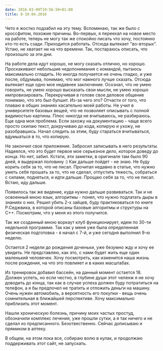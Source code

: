 ```yaml
---
date: 2016-03-09T19:56:50+01:00
title: 8-19.04.2016
---
```

Чето я жостко подзабил на эту тему. Вспоминаю, так же было с кроссфитом, похожие причины. Во-первых, я переехал на новое место на работе, теперь не могу так же спокойно писать что хочу, постоянно кто-то есть сзади. Приходится работать. Отсюда вытекает "во-вторых". Устаю, не хватает ни на что времени. Так, постараюсь описать, что произошло за эти дни. 

На работе дела идут хорошо, не могу сказать отлично, но хорошо. Проскакивают небольшие недопонимания с командой, пытаюсь максимально сгладить. Но иногда получается не очень гладко, и уже после, обдумыва, понимаю, что мог намного лучше сказать. Отсюда вытекает еще одно мое недавнее заключение. Осознал, что не умею говорить, не умею хорошо высказать свои мысли, не умею хорошо импровизировать. Перекручивая в голове свое деловое общение понимаю, что это был булшит. Из-за чего это? Отчасти от того, что плаваю в общих знаниях касательно моей работы. Не учил в университете базовых вещей, что не позволяет описывать с полной видимостью картины. Плюс никогда не вчитываюсь, не разбираюсь. Еще одна моя проблема. Если захожу на документацию - чаще всего просто скипаю текст, докручиваю до кода, копирую и ухожу, не разобравшись. Начал следить за этим, буду стараться вчитываться, вдумыаться в то, что копирую.  

Не закончил свое приложение. Забросил записывать в него результаты. Надеялся, что это будет первое мое серьезное дело, которое доведу до конца. Но нет, забил. Кстати, эти заметки, в оригинале там было 90 дней, я выдержал половину :) Как дальше пойдет - не знаю. Не буду корить себя за то, что не писал. Прочитал недавно в статье, что нужно уметь себя прошать за то, что не сделал, отпустить тяжесть, собраться с силами, подняться, и идти дальше. Прощаю себя за то, что не писал. Встаю, иду дальше. 

Появилось так же видение, куда нужно дальше развиваться. Так и не освоенный мною язык, алгоритмы - понял, что нужно подлатать дыры в знаниях о них. Решил убить 2-х зайцев, буду практиковаться по книге Р.Седжвика, в которой описаны базовые алгоритмы и структуры на С++. Посмотрим, что у меня из этого получится. 

Так же созданный мною воркаут клуб функционирует, идем по 30-ти недельной программе. Так как у меня уже была определенная физическая подготовка - я начал с 7-й, и уже сегодня выполнил 9-ю неделю. 

Остается 2 недели до рождения доченьки, уже безумно жду и хочу ее увидеть. Не представляю, как это, с нами будет жить еще один маленький человечек. Хочу посмотреть, как изменится наша жизнь после рождения, на что это повлияет и в каких масштабах. 

Из тренировок добавил бассейн, на данный момент остается 18. Должен успеть, но если честно, в глубине души этот челенж я не хочу доводить до конца, так как в случае успеха должен буду потратиться на телефон, а я бы предпочел не тратить и отложить деньги на машину. Очень нужен автомобиль, а вероятность его покупки - вещь очень сомнительная в ближайшей перспективе. Хочу максимально приблизить этот момент. 

Нашли хроническую болезнь, причину моих частых простуд, обозначили комплекс лечения, уже прошли сутки, а я так ничего и не сделал из предписанного. Безотвественно. Сейчас дописываю и прямиком в аптеку. 

В общем, на этом пока все, собираю волю в кулак, и продолжаю поддерживать этот сайт, не запускать. 